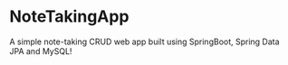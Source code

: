 # NoteTakingApp
A simple note-taking CRUD web app built using SpringBoot, Spring Data JPA and MySQL!

